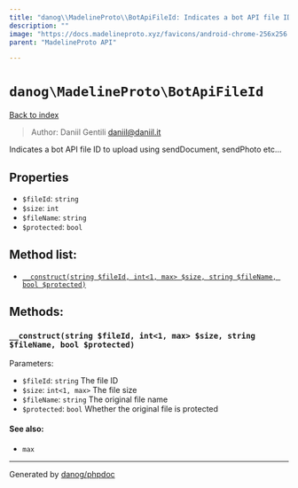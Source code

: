 ```yaml
---
title: "danog\\MadelineProto\\BotApiFileId: Indicates a bot API file ID to upload using sendDocument, sendPhoto etc..."
description: ""
image: "https://docs.madelineproto.xyz/favicons/android-chrome-256x256.png"
parent: "MadelineProto API"

---
```

# `danog\MadelineProto\BotApiFileId`
[Back to index](../../index.html)

> Author: Daniil Gentili <daniil@daniil.it>  
  

Indicates a bot API file ID to upload using sendDocument, sendPhoto etc...  



## Properties
* `$fileId`: `string` 
* `$size`: `int` 
* `$fileName`: `string` 
* `$protected`: `bool` 

## Method list:
* [`__construct(string $fileId, int<1, max> $size, string $fileName, bool $protected)`](#__construct)

## Methods:
### <a name="__construct"></a> `__construct(string $fileId, int<1, max> $size, string $fileName, bool $protected)`




Parameters:

* `$fileId`: `string` The file ID  
* `$size`: `int<1, max>` The file size  
* `$fileName`: `string` The original file name  
* `$protected`: `bool` Whether the original file is protected  


#### See also: 
* `max`




---
Generated by [danog/phpdoc](https://phpdoc.daniil.it)
